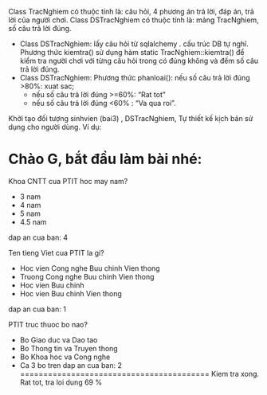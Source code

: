 Class TracNghiem có thuộc tính là: câu hỏi, 4 phương án trả lời, đáp án, trả lời
của người chơi. 
Class DSTracNghiem có thuộc tính là: mảng TracNghiem, số câu trả lời đúng.
* Class DSTracNghiem: lấy câu hỏi từ sqlalchemy . cấu trúc DB tự nghĩ.  Phương thức kiemtra() sử dụng hàm static TracNghiem::kiemtra() để kiểm tra người chơi với từng câu hỏi trong có đúng không và đếm số câu trả lời đúng.
* Class DSTracNghiem: Phương thức phanloai(): nếu số câu trả lời đúng >80%:
xuat sac;
  - nếu số câu trả lời đúng >=60%: “Rat tot”
  - nếu số câu trả lời đúng <60% : “Va qua roi”.

Khởi tạo đối tượng sinhvien (bai3) , DSTracNghiem, 
Tự thiết kế kịch bản sử dụng cho người dùng. 
Ví dụ:

Chào G, bắt đầu làm bài nhé:
=======================================
Khoa CNTT cua PTIT hoc may nam?
* 3 nam 
* 4 nam
* 5 nam
* 4.5 nam

dap an cua ban: 4

Ten tieng Viet cua PTIT la gi?
* Hoc vien Cong nghe Buu chinh Vien thong
* Truong Cong nghe Buu chinh Vien thong
* Hoc vien Buu chinh
* Hoc vien Buu chinh Vien thong

dap an cua ban: 1

PTIT truc thuoc bo nao?
* Bo Giao duc va Dao tao
* Bo Thong tin va Truyen thong
* Bo Khoa hoc va Cong nghe
* Ca 3 bo tren 
dap an cua ban: 2
=========================================
Kiem tra xong.
Rat tot, tra loi dung 69 %

